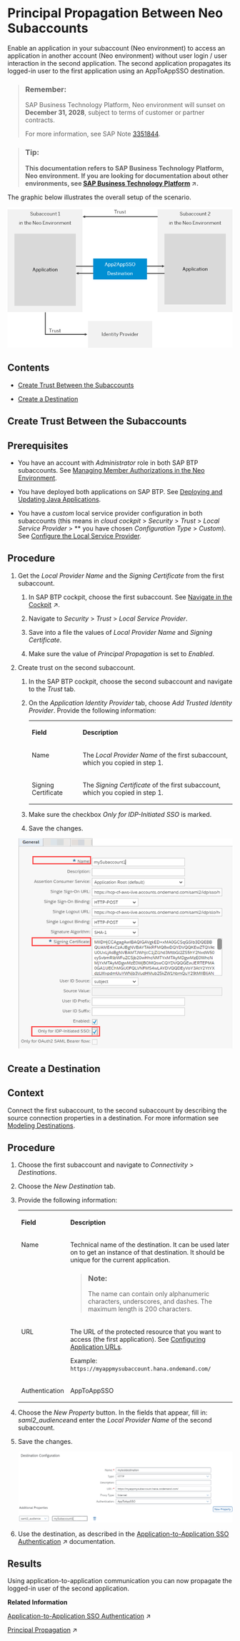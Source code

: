 <!-- loio038c9de27e5c4867a3f13cda9e8c0823 -->

# Principal Propagation Between Neo Subaccounts

Enable an application in your subaccount \(Neo environment\) to access an application in another account \(Neo environment\) without user login / user interaction in the second application. The second application propagates its logged-in user to the first application using an AppToAppSSO destination.

> ### Remember:  
> SAP Business Technology Platform, Neo environment will sunset on **December 31, 2028**, subject to terms of customer or partner contracts.
> 
> For more information, see SAP Note [3351844](https://me.sap.com/notes/3351844).

> ### Tip:  
> **This documentation refers to SAP Business Technology Platform, Neo environment. If you are looking for documentation about other environments, see [SAP Business Technology Platform](https://help.sap.com/viewer/65de2977205c403bbc107264b8eccf4b/Cloud/en-US/6a2c1ab5a31b4ed9a2ce17a5329e1dd8.html "SAP Business Technology Platform (SAP BTP) is an integrated offering comprised of four technology portfolios: database and data management, application development and integration, analytics, and intelligent technologies. The platform offers users the ability to turn data into business value, compose end-to-end business processes, and build and extend SAP applications quickly.") :arrow_upper_right:.**



The graphic below illustrates the overall setup of the scenario.

![](images/Principal_Propagation_between_Neo_Subaccounts_51770f6.png)



## Contents

-   [Create Trust Between the Subaccounts](principal-propagation-between-neo-subaccounts-038c9de.md#loio059e603255fe4769bfa784701d63f7f1)

-   [Create a Destination](principal-propagation-between-neo-subaccounts-038c9de.md#loio0ed1d761ca8e4fc396189d8605dcd6bc)


<a name="loio059e603255fe4769bfa784701d63f7f1"/>

<!-- loio059e603255fe4769bfa784701d63f7f1 -->

## Create Trust Between the Subaccounts



<a name="loio059e603255fe4769bfa784701d63f7f1__prereq_tdl_tv5_41b"/>

## Prerequisites

-   You have an account with *Administrator* role in both SAP BTP subaccounts. See [Managing Member Authorizations in the Neo Environment](../50-administration-and-ops-neo/managing-member-authorizations-in-the-neo-environment-a1ab5c4.md).

-   You have deployed both applications on SAP BTP. See [Deploying and Updating Java Applications](../30-development-neo/deploying-and-updating-java-applications-e5dfbc6.md).
-   You have a *custom* local service provider configuration in both subaccounts \(this means in *cloud cockpit* \> *Security* \> *Trust* \> *Local Service Provider* \> ** you have chosen *Configuration Type* \> *Custom*\). See [Configure the Local Service Provider](application-identity-provider-dc61853.md#loiodcdfe339f94947bc96508daa686cc56d).



## Procedure

1.  Get the *Local Provider Name* and the *Signing Certificate* from the first subaccount.

    1.  In SAP BTP cockpit, choose the first subaccount. See [Navigate in the Cockpit](https://help.sap.com/viewer/65de2977205c403bbc107264b8eccf4b/Cloud/en-US/0874895f1f78459f9517da55a11ffebd.html "Learn how to navigate to your global accounts and subaccounts in the SAP BTP cockpit.") :arrow_upper_right:.

    2.  Navigate to *Security* \> *Trust* \> *Local Service Provider*.

    3.  Save into a file the values of *Local Provider Name* and *Signing Certificate*.

    4.  Make sure the value of *Principal Propagation* is set to *Enabled*.


2.  Create trust on the second subaccount.

    1.  In the SAP BTP cockpit, choose the second subaccount and navigate to the *Trust* tab.

    2.  On the *Application Identity Provider* tab, choose *Add Trusted Identity Provider*. Provide the following information:


        <table>
        <tr>
        <th valign="top">

        Field


        
        </th>
        <th valign="top">

        Description


        
        </th>
        </tr>
        <tr>
        <td valign="top">
        
        Name


        
        </td>
        <td valign="top">
        
        The *Local Provider Name* of the first subaccount, which you copied in step 1.


        
        </td>
        </tr>
        <tr>
        <td valign="top">
        
        Signing Certificate


        
        </td>
        <td valign="top">
        
        The *Signing Certificate* of the first subaccount, which you copied in step 1.


        
        </td>
        </tr>
        </table>
        
    3.  Make sure the checkbox *Only for IDP-Initiated SSO* is marked.

    4.  Save the changes.


    ![](images/screenshot2_edited_866a0f5.png)


<a name="loio0ed1d761ca8e4fc396189d8605dcd6bc"/>

<!-- loio0ed1d761ca8e4fc396189d8605dcd6bc -->

## Create a Destination



<a name="loio0ed1d761ca8e4fc396189d8605dcd6bc__context_d1h_yyv_m1b"/>

## Context

Connect the first subaccount, to the second subaccount by describing the source connection properties in a destination. For more information see [Modeling Destinations](../30-development-neo/modeling-destinations-37bddb4.md).



## Procedure

1.  Choose the first subaccount and navigate to *Connectivity* \> *Destinations*.

2.  Choose the *New Destination* tab.

3.  Provide the following information:


    <table>
    <tr>
    <th valign="top">

    Field


    
    </th>
    <th valign="top">

    Description


    
    </th>
    </tr>
    <tr>
    <td valign="top">
    
    Name


    
    </td>
    <td valign="top">
    
    Technical name of the destination. It can be used later on to get an instance of that destination. It should be unique for the current application.

    > ### Note:  
    > The name can contain only alphanumeric characters, underscores, and dashes. The maximum length is 200 characters.


    
    </td>
    </tr>
    <tr>
    <td valign="top">
    
    URL


    
    </td>
    <td valign="top">
    
    The URL of the protected resource that you want to access \(the first application\). See [Configuring Application URLs](../50-administration-and-ops-neo/configuring-application-urls-7ceeaa5.md).

    Example: `https://myappmysubaccount.hana.ondemand.com/`


    
    </td>
    </tr>
    <tr>
    <td valign="top">
    
    Authentication


    
    </td>
    <td valign="top">
    
    AppToAppSSO


    
    </td>
    </tr>
    </table>
    
4.  Choose the *New Property* button. In the fields that appear, fill in: *saml2\_audience*and enter the *Local Provider Name* of the second subaccount.

5.  Save the changes.

    ![](images/screenshot_3_edited_643213e.png)

6.  Use the destination, as described in the [Application-to-Application SSO Authentication](https://help.sap.com/viewer/b865ed651e414196b39f8922db2122c7/Cloud/en-US/e022a5eebaec4dbbabef7f5d60e13dd4.html "") :arrow_upper_right: documentation.




<a name="loio0ed1d761ca8e4fc396189d8605dcd6bc__result_l2k_nv1_p1b"/>

## Results

Using application-to-application communication you can now propagate the logged-in user of the second application.

**Related Information**  


[Application-to-Application SSO Authentication](https://help.sap.com/viewer/b865ed651e414196b39f8922db2122c7/Cloud/en-US/e022a5eebaec4dbbabef7f5d60e13dd4.html "") :arrow_upper_right:

[Principal Propagation](https://help.sap.com/viewer/b865ed651e414196b39f8922db2122c7/Cloud/en-US/d4d3e1e9b2dd44318b49a4812cd51383.html "Forward the identity of cloud users to an on-premise system to enable single sign-on (Neo environment).") :arrow_upper_right:

